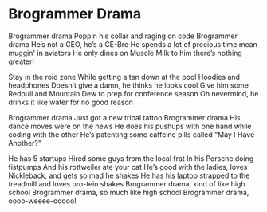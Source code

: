 Brogrammer Drama
=

Brogrammer drama
Poppin his collar and raging on code
Brogrammer drama
He’s not a CEO, he’s a CE-Bro
He spends a lot of precious time mean muggin' in aviators
He only dines on Muscle Milk to him there’s nothing greater!

Stay in the roid zone
While getting a tan down at the pool
Hoodies and headphones
Doesn’t give a damn, he thinks he looks cool
Give him some Redbull and Mountain Dew to prep for conference season 
Oh nevermind, he drinks it like water for no good reason

Brogrammer drama
Just got a new tribal tattoo
Brogrammer drama
His dance moves were on the news
He does his pushups with one hand while coding with the other
He’s patenting some caffeine pills called "May I Have Another?"

He has 5 startups 
Hired some guys from the local frat
In his Porsche doing fistpumps
And his rottweiler ate your cat
He’s good with the ladies, loves Nickleback, and gets so mad he shakes 
He has his laptop strapped to the treadmill and loves bro-tein shakes
Brogrammer drama, kind of like high school
Brogrammer drama, so much like high school
Brogrammer drama, oooo-weeee-ooooo!




